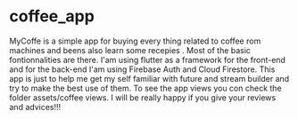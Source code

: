 # coffee_app

MyCoffe is a simple app for buying every thing related to coffee rom machines and beens also learn some recepies .
Most of the basic fontionnalities are there.
I'am using flutter as a framework for the front-end and for the back-end I'am using Firebase Auth and Cloud Firestore.
This app is just to help me get my self familiar with future and stream builder and try to make the best use of them.
To see the app views you con check the folder assets/coffee views.
I will be really happy if you give your reviews and advices!!!
